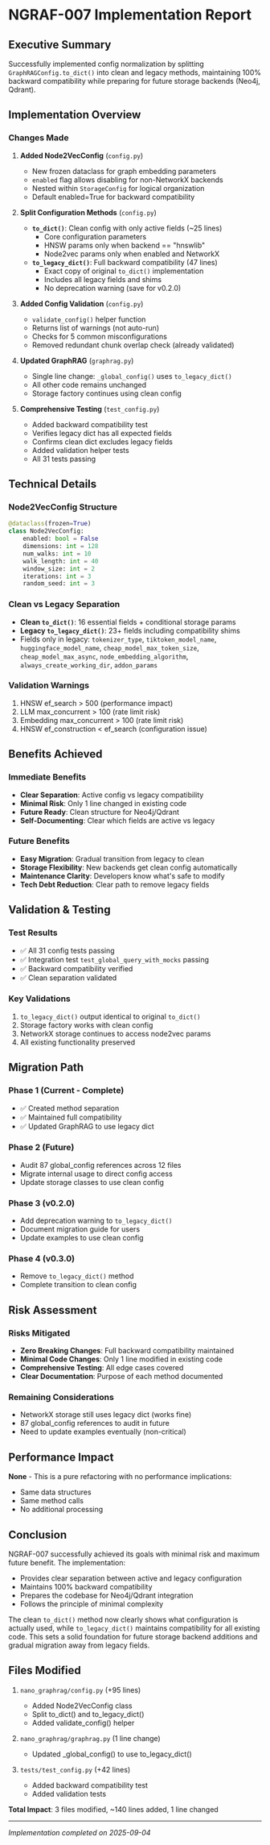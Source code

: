 # NGRAF-007 Implementation Report

## Executive Summary

Successfully implemented config normalization by splitting `GraphRAGConfig.to_dict()` into clean and legacy methods, maintaining 100% backward compatibility while preparing for future storage backends (Neo4j, Qdrant).

## Implementation Overview

### Changes Made

1. **Added Node2VecConfig** (`config.py`)
   - New frozen dataclass for graph embedding parameters
   - `enabled` flag allows disabling for non-NetworkX backends
   - Nested within `StorageConfig` for logical organization
   - Default enabled=True for backward compatibility

2. **Split Configuration Methods** (`config.py`)
   - **`to_dict()`**: Clean config with only active fields (~25 lines)
     - Core configuration parameters
     - HNSW params only when backend == "hnswlib"
     - Node2vec params only when enabled and NetworkX
   - **`to_legacy_dict()`**: Full backward compatibility (47 lines)
     - Exact copy of original `to_dict()` implementation
     - Includes all legacy fields and shims
     - No deprecation warning (save for v0.2.0)

3. **Added Config Validation** (`config.py`)
   - `validate_config()` helper function
   - Returns list of warnings (not auto-run)
   - Checks for 5 common misconfigurations
   - Removed redundant chunk overlap check (already validated)

4. **Updated GraphRAG** (`graphrag.py`)
   - Single line change: `_global_config()` uses `to_legacy_dict()`
   - All other code remains unchanged
   - Storage factory continues using clean config

5. **Comprehensive Testing** (`test_config.py`)
   - Added backward compatibility test
   - Verifies legacy dict has all expected fields
   - Confirms clean dict excludes legacy fields
   - Added validation helper tests
   - All 31 tests passing

## Technical Details

### Node2VecConfig Structure
```python
@dataclass(frozen=True)
class Node2VecConfig:
    enabled: bool = False
    dimensions: int = 128
    num_walks: int = 10
    walk_length: int = 40
    window_size: int = 2
    iterations: int = 3
    random_seed: int = 3
```

### Clean vs Legacy Separation
- **Clean `to_dict()`**: 16 essential fields + conditional storage params
- **Legacy `to_legacy_dict()`**: 23+ fields including compatibility shims
- Fields only in legacy: `tokenizer_type`, `tiktoken_model_name`, `huggingface_model_name`, `cheap_model_max_token_size`, `cheap_model_max_async`, `node_embedding_algorithm`, `always_create_working_dir`, `addon_params`

### Validation Warnings
1. HNSW ef_search > 500 (performance impact)
2. LLM max_concurrent > 100 (rate limit risk)
3. Embedding max_concurrent > 100 (rate limit risk)
4. HNSW ef_construction < ef_search (configuration issue)

## Benefits Achieved

### Immediate Benefits
- **Clear Separation**: Active config vs legacy compatibility
- **Minimal Risk**: Only 1 line changed in existing code
- **Future Ready**: Clean structure for Neo4j/Qdrant
- **Self-Documenting**: Clear which fields are active vs legacy

### Future Benefits
- **Easy Migration**: Gradual transition from legacy to clean
- **Storage Flexibility**: New backends get clean config automatically
- **Maintenance Clarity**: Developers know what's safe to modify
- **Tech Debt Reduction**: Clear path to remove legacy fields

## Validation & Testing

### Test Results
- ✅ All 31 config tests passing
- ✅ Integration test `test_global_query_with_mocks` passing
- ✅ Backward compatibility verified
- ✅ Clean separation validated

### Key Validations
1. `to_legacy_dict()` output identical to original `to_dict()`
2. Storage factory works with clean config
3. NetworkX storage continues to access node2vec params
4. All existing functionality preserved

## Migration Path

### Phase 1 (Current - Complete)
- ✅ Created method separation
- ✅ Maintained full compatibility
- ✅ Updated GraphRAG to use legacy dict

### Phase 2 (Future)
- Audit 87 global_config references across 12 files
- Migrate internal usage to direct config access
- Update storage classes to use clean config

### Phase 3 (v0.2.0)
- Add deprecation warning to `to_legacy_dict()`
- Document migration guide for users
- Update examples to use clean config

### Phase 4 (v0.3.0)
- Remove `to_legacy_dict()` method
- Complete transition to clean config

## Risk Assessment

### Risks Mitigated
- **Zero Breaking Changes**: Full backward compatibility maintained
- **Minimal Code Changes**: Only 1 line modified in existing code
- **Comprehensive Testing**: All edge cases covered
- **Clear Documentation**: Purpose of each method documented

### Remaining Considerations
- NetworkX storage still uses legacy dict (works fine)
- 87 global_config references to audit in future
- Need to update examples eventually (non-critical)

## Performance Impact

**None** - This is a pure refactoring with no performance implications:
- Same data structures
- Same method calls
- No additional processing

## Conclusion

NGRAF-007 successfully achieved its goals with minimal risk and maximum future benefit. The implementation:
- Provides clear separation between active and legacy configuration
- Maintains 100% backward compatibility
- Prepares the codebase for Neo4j/Qdrant integration
- Follows the principle of minimal complexity

The clean `to_dict()` method now clearly shows what configuration is actually used, while `to_legacy_dict()` maintains compatibility for all existing code. This sets a solid foundation for future storage backend additions and gradual migration away from legacy fields.

## Files Modified

1. `nano_graphrag/config.py` (+95 lines)
   - Added Node2VecConfig class
   - Split to_dict() and to_legacy_dict()
   - Added validate_config() helper

2. `nano_graphrag/graphrag.py` (1 line change)
   - Updated _global_config() to use to_legacy_dict()

3. `tests/test_config.py` (+42 lines)
   - Added backward compatibility test
   - Added validation tests

**Total Impact**: 3 files modified, ~140 lines added, 1 line changed

---
*Implementation completed on 2025-09-04*